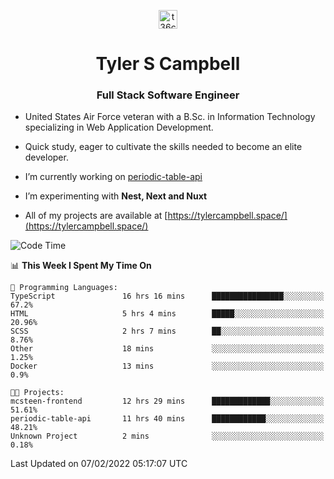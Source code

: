 <p align="center">
<a href="https://www.linkedin.com/in/t36campbell" target="blank"><img align="center" src="https://ik.imagekit.io/t36campbell/Portfolio/linkedin.png.original_m8bbGgPh6.png" alt="t36campbell" height="30" width="30" /></a>
</p>
<h1 align="center">Tyler S Campbell</h1>
<h3 align="center">Full Stack Software Engineer</h3>

* United States Air Force veteran with a B.Sc. in Information Technology specializing in Web Application Development. 

* Quick study, eager to cultivate the skills needed to become an elite developer.

* I’m currently working on [periodic-table-api](https://github.com/t36campbell/periodic-table-api)

* I’m experimenting with **Nest, Next and Nuxt**

* All of my projects are available at [https://tylercampbell.space/](https://tylercampbell.space/)

<!--START_SECTION:waka-->
![Code Time](http://img.shields.io/badge/Code%20Time-1%2C406%20hrs%2052%20mins-blue)

📊 **This Week I Spent My Time On** 

```text
💬 Programming Languages: 
TypeScript               16 hrs 16 mins      ████████████████░░░░░░░░░   67.2% 
HTML                     5 hrs 4 mins        █████░░░░░░░░░░░░░░░░░░░░   20.96% 
SCSS                     2 hrs 7 mins        ██░░░░░░░░░░░░░░░░░░░░░░░   8.76% 
Other                    18 mins             ░░░░░░░░░░░░░░░░░░░░░░░░░   1.25% 
Docker                   13 mins             ░░░░░░░░░░░░░░░░░░░░░░░░░   0.9%

🐱‍💻 Projects: 
mcsteen-frontend         12 hrs 29 mins      █████████████░░░░░░░░░░░░   51.61% 
periodic-table-api       11 hrs 40 mins      ████████████░░░░░░░░░░░░░   48.21% 
Unknown Project          2 mins              ░░░░░░░░░░░░░░░░░░░░░░░░░   0.18%

```


 Last Updated on 07/02/2022 05:17:07 UTC
<!--END_SECTION:waka-->
